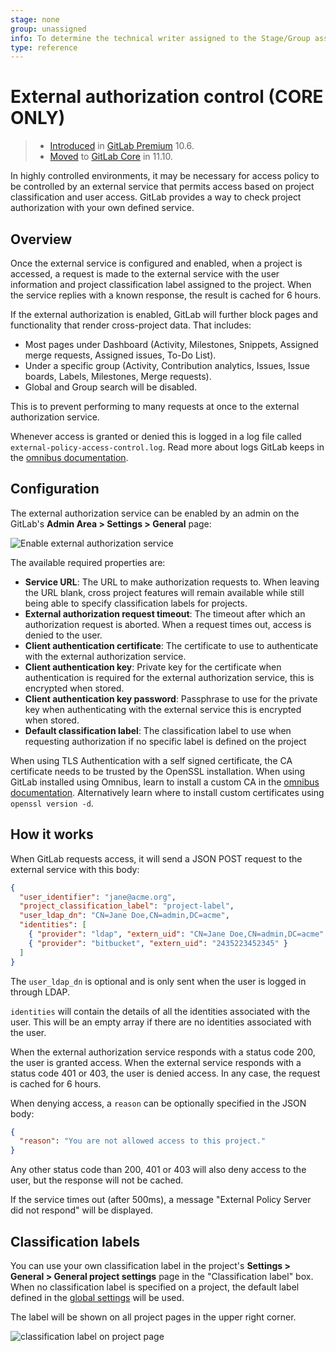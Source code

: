 ```yaml
---
stage: none
group: unassigned
info: To determine the technical writer assigned to the Stage/Group associated with this page, see https://about.gitlab.com/handbook/engineering/ux/technical-writing/#designated-technical-writers
type: reference
---
```


# External authorization control **(CORE ONLY)**

> - [Introduced](https://gitlab.com/gitlab-org/gitlab/-/issues/4216) in [GitLab Premium](https://about.gitlab.com/pricing/) 10.6.
> - [Moved](https://gitlab.com/gitlab-org/gitlab-foss/-/merge_requests/27056) to [GitLab Core](https://about.gitlab.com/pricing/) in 11.10.

In highly controlled environments, it may be necessary for access policy to be
controlled by an external service that permits access based on project
classification and user access. GitLab provides a way to check project
authorization with your own defined service.

## Overview

Once the external service is configured and enabled, when a project is accessed,
a request is made to the external service with the user information and project
classification label assigned to the project. When the service replies with a
known response, the result is cached for 6 hours.

If the external authorization is enabled, GitLab will further block pages and
functionality that render cross-project data. That includes:

- Most pages under Dashboard (Activity, Milestones, Snippets, Assigned merge
  requests, Assigned issues, To-Do List).
- Under a specific group (Activity, Contribution analytics, Issues, Issue boards,
  Labels, Milestones, Merge requests).
- Global and Group search will be disabled.

This is to prevent performing to many requests at once to the external
authorization service.

Whenever access is granted or denied this is logged in a log file called
`external-policy-access-control.log`.
Read more about logs GitLab keeps in the [omnibus documentation](https://docs.gitlab.com/omnibus/settings/logs.html).

## Configuration

The external authorization service can be enabled by an admin on the GitLab's
**Admin Area > Settings > General** page:

![Enable external authorization service](img/external_authorization_service_settings.png)

The available required properties are:

- **Service URL**: The URL to make authorization requests to. When leaving the
  URL blank, cross project features will remain available while still being able
  to specify classification labels for projects.
- **External authorization request timeout**: The timeout after which an
  authorization request is aborted. When a request times out, access is denied
  to the user.
- **Client authentication certificate**: The certificate to use to authenticate
  with the external authorization service.
- **Client authentication key**: Private key for the certificate when
  authentication is required for the external authorization service, this is
  encrypted when stored.
- **Client authentication key password**: Passphrase to use for the private key when authenticating with the external service this is encrypted when stored.
- **Default classification label**: The classification label to use when
  requesting authorization if no specific label is defined on the project

When using TLS Authentication with a self signed certificate, the CA certificate
needs to be trusted by the OpenSSL installation. When using GitLab installed using
Omnibus, learn to install a custom CA in the
[omnibus documentation](https://docs.gitlab.com/omnibus/settings/ssl.html). Alternatively learn where to install
custom certificates using `openssl version -d`.

## How it works

When GitLab requests access, it will send a JSON POST request to the external
service with this body:

```json
{
  "user_identifier": "jane@acme.org",
  "project_classification_label": "project-label",
  "user_ldap_dn": "CN=Jane Doe,CN=admin,DC=acme",
  "identities": [
    { "provider": "ldap", "extern_uid": "CN=Jane Doe,CN=admin,DC=acme" },
    { "provider": "bitbucket", "extern_uid": "2435223452345" }
  ]
}
```

The `user_ldap_dn` is optional and is only sent when the user is logged in
through LDAP.

`identities` will contain the details of all the identities associated with the user. This will be an empty array if there are no identities associated with the user.

When the external authorization service responds with a status code 200, the
user is granted access. When the external service responds with a status code
401 or 403, the user is denied access. In any case, the request is cached for 6 hours.

When denying access, a `reason` can be optionally specified in the JSON body:

```json
{
  "reason": "You are not allowed access to this project."
}
```

Any other status code than 200, 401 or 403 will also deny access to the user, but the
response will not be cached.

If the service times out (after 500ms), a message "External Policy Server did
not respond" will be displayed.

## Classification labels

You can use your own classification label in the project's
**Settings > General > General project settings** page in the "Classification
label" box. When no classification label is specified on a project, the default
label defined in the [global settings](#configuration) will be used.

The label will be shown on all project pages in the upper right corner.

![classification label on project page](img/classification_label_on_project_page.png)

<!-- ## Troubleshooting

Include any troubleshooting steps that you can foresee. If you know beforehand what issues
one might have when setting this up, or when something is changed, or on upgrading, it's
important to describe those, too. Think of things that may go wrong and include them here.
This is important to minimize requests for support, and to avoid doc comments with
questions that you know someone might ask.

Each scenario can be a third-level heading, e.g. `### Getting error message X`.
If you have none to add when creating a doc, leave this section in place
but commented out to help encourage others to add to it in the future. -->
